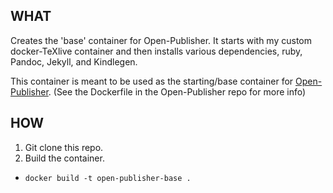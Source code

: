 ## WHAT
Creates the 'base' container for Open-Publisher. It starts with my custom docker-TeXlive container and then installs various dependencies, ruby, Pandoc, Jekyll, and Kindlegen.

This container is meant to be used as the starting/base container for [Open-Publisher](https://github.com/chrisanthropic/Open-Publisher). (See the Dockerfile in the Open-Publisher repo for more info)

## HOW
1. Git clone this repo.
2. Build the container.
  - `docker build -t open-publisher-base .`
